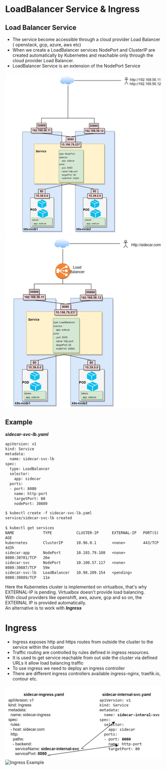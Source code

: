 # LoadBalancer Service & Ingress
##  Load Balancer Service
* The service become accessible through a cloud provider Load Balancer ( openstack, gcp, azure, aws etc)
* When we create a LoadBalancer services NodePort and ClusterIP   are created automatically by Kubernetes and reachable only through the cloud provider Load Balancer.
* LoadBalancer Service is an extension of the NodePort Service

![With Node Port Service](../../../doc/AccessWithNodePort.jpg)
![With LoadBalancer Service](../../../doc/AccessWithLoadBalancer.jpg)

## Example

***sidecar-svc-lb.yaml***
```
apiVersion: v1
kind: Service
metadata:
  name: sidecar-svc-lb
spec:
  type: LoadBalancer
  selector:
    app: sidecar
  ports:
  - port: 8080
    name: http-port
    targetPort: 80
    nodePort: 30889

```
```
$ kubectl create -f sidecar-svc-lb.yaml
service/sidecar-svc-lb created
 
$ kubectl get services
NAME             TYPE           CLUSTER-IP      EXTERNAL-IP   PORT(S)          AGE
kubernetes       ClusterIP      10.96.0.1       <none>        443/TCP          4d3h
sidecar-app      NodePort       10.103.79.108   <none>        8080:30701/TCP   26m
sidecar-svc      NodePort       10.100.57.117   <none>        8080:30887/TCP   59m
sidecar-svc-lb   LoadBalancer   10.98.209.154   <pending>     8080:30889/TCP   11m
```
Here the Kubernetes cluster is implemented on virtualbox, that's why EXTERNAL-IP is pending. Virtualbox doesn't provide load balancing.   
With cloud providers like openshift, aws, azure, gcp and so on, the EXTERNAL IP is provided automatically.  
An alternative is to work with ***Ingress***

# Ingress
* Ingress exposes http and https routes from outside the cluster to the service within the cluster
* Traffic routing are controlled by rules defined in ingress resources.
* It is used to get service reachable from out side the cluster via defined URLs it allow load balancing traffic
* To use ingress we need to deploy an ingress controller
* There are different ingress controllers available ingress-nginx, traefik.io, contour etc. 

![Ingress Example](../../../doc/IngressExample1.jpg)
![Ingress Example](../../../doc/IngressExample2jpg)
